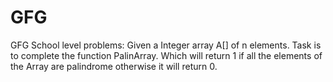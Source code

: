 # GFG
GFG School level problems: 
Given a Integer array A[] of n elements. Task is to complete the function PalinArray. Which will return 1 if all the elements of the Array are palindrome otherwise it will return 0.
